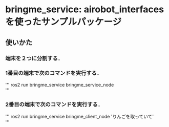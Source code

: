 # bringme_service: airobot_interfacesを使ったサンプルパッケージ  

## 使いかた  
### 端末を２つに分割する．
### 1番目の端末で次のコマンドを実行する．  
'''
ros2 run bringme_service bringme_service_node  
'''
### 2番目の端末で次のコマンドを実行する．
'''
ros2 run bringme_service bringme_client_node 'りんごを取っていて'  
'''
